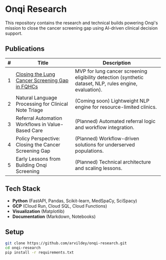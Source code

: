 # Onqi Research

This repository contains the research and technical builds powering Onqi's mission to close the cancer screening gap using AI-driven clinical decision support.

## Publications

| # | Title | Description |
|---|-------|-------------|
| 1 | [Closing the Lung Cancer Screening Gap in FQHCs](./publications/lung_cancer_fqhc/README.md) | MVP for lung cancer screening eligibility detection (synthetic dataset, NLP, rules engine, evaluation). |
| 2 | Natural Language Processing for Clinical Note Triage | (Coming soon) Lightweight NLP engine for resource-limited clinics. |
| 3 | Referral Automation Workflows in Value-Based Care | (Planned) Automated referral logic and workflow integration. |
| 4 | Policy Perspective: Closing the Cancer Screening Gap | (Planned) Workflow-driven solutions for underserved populations. |
| 5 | Early Lessons from Building Onqi Screening | (Planned) Technical architecture and scaling lessons. |

## Tech Stack

- **Python** (FastAPI, Pandas, Scikit-learn, MedSpaCy, SciSpacy)
- **GCP** (Cloud Run, Cloud SQL, Cloud Functions)
- **Visualization** (Matplotlib)
- **Documentation** (Markdown, Notebooks)

## Setup

```bash
git clone https://github.com/arvildey/onqi-research.git
cd onqi-research
pip install -r requirements.txt
```
